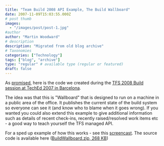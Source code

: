 ```yaml
---
title: "Team Build 2008 API Example, The Build Wallboard"
date: 2007-11-09T15:03:55.000Z
# post thumb
images:
  - "/images/post/post-1.jpg"
#author
author: "Martin Woodward"
# description
description: "Migrated from old blog archive"
# Taxonomies
categories: ["Technology"]
tags: ["blog", "archive"]
type: "regular" # available type (regular or featured)
draft: false
---
```


As [promised](http://www.woodwardweb.com/000394.html), here is the code we created during the [TFS 2008 Build session at TechEd 2007 in Barcelona](http://www.woodwardweb.com/personal/000391.html).   

The idea was that this is "Wallboard" that is designed to run on a machine in a public area of the office.  It publishes the current state of the build system so everyone can see it (and know who to blame when it goes wrong).  If you wanted you could also extend this example to give additional information such as details of recent check-ins, recently raised/resolved work items etc - a good way to teach yourself the TFS managed API. 

For a sped up example of how this works - see this [screencast](http://people.teamprise.com/~martin/Wallboard/Wallboard.html).  The source code is available here ([BuildWallboard.zip, 268 KB](http://www.woodwardweb.com/vsts/BuildWallboard.zip))